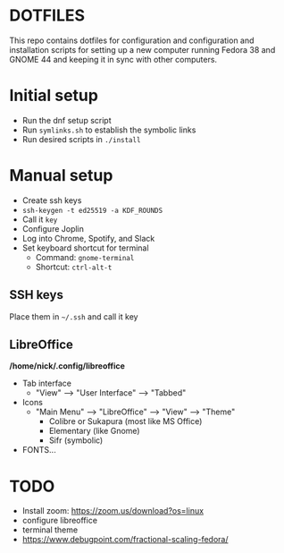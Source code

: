 # DOTFILES
This repo contains dotfiles for configuration and configuration and installation scripts for setting up a new computer running Fedora 38 and GNOME 44 and keeping it in sync with other computers.

# Initial setup
- Run the dnf setup script
- Run `symlinks.sh` to establish the symbolic links
- Run desired scripts in `./install`

# Manual setup
- Create ssh keys
 - `ssh-keygen -t ed25519 -a KDF_ROUNDS`
 - Call it `key`
- Configure Joplin
- Log into Chrome, Spotify, and Slack
- Set keyboard shortcut for terminal
  - Command: `gnome-terminal`
  - Shortcut: `ctrl-alt-t`


## SSH keys
Place them in `~/.ssh` and call it key

## LibreOffice
**/home/nick/.config/libreoffice**
- Tab interface
  - "View" --> "User Interface" --> "Tabbed"
- Icons
  - "Main Menu" --> "LibreOffice" --> "View" --> "Theme"
    - Colibre or Sukapura (most like MS Office)
    - Elementary (like Gnome)
    - Sifr (symbolic)
- FONTS...


# TODO
- Install zoom: https://zoom.us/download?os=linux
- configure libreoffice
- terminal theme
- https://www.debugpoint.com/fractional-scaling-fedora/